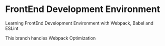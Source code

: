 # FrontEnd Development Environment

Learning FrontEnd Development Environment with Webpack, Babel and ESLint

This branch handles Webpack Optimization
